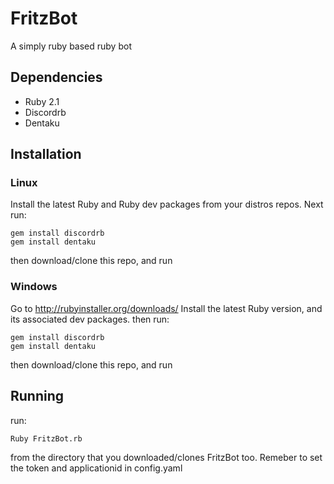 # FritzBot

A simply ruby based ruby bot

## Dependencies
* Ruby 2.1
* Discordrb
* Dentaku

## Installation

### Linux
Install the latest Ruby and Ruby dev packages from your distros repos.
Next run: 

    gem install discordrb
    gem install dentaku
    
then download/clone this repo, and run

    
### Windows

Go to http://rubyinstaller.org/downloads/
Install the latest Ruby version, and its associated dev packages.
then run: 

    gem install discordrb
    gem install dentaku
    
then download/clone this repo, and run
    
## Running

run: 

    Ruby FritzBot.rb
from the directory that you downloaded/clones FritzBot too.
Remeber to set the token and applicationid in config.yaml

 
